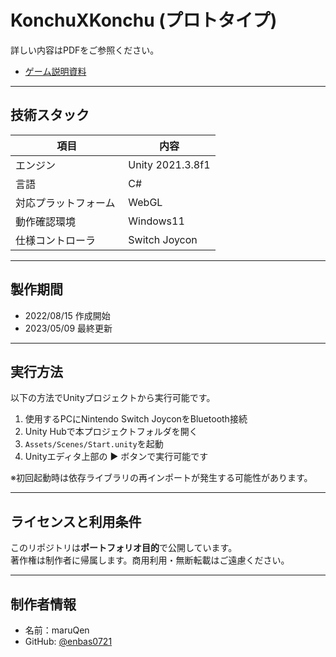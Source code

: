 # KonchuXKonchu (プロトタイプ)

詳しい内容はPDFをご参照ください。

- [ゲーム説明資料](docs/KonchuXKonchu.pdf)

---

## 技術スタック

| 項目                  | 内容                                |
|----------------------|-------------------------------------|
| エンジン             | Unity 2021.3.8f1                    |
| 言語                 | C#                                  |
| 対応プラットフォーム | WebGL                                  |
| 動作確認環境  　　　　| Windows11                             |
| 仕様コントローラ  　　| Switch Joycon                         |

---

## 製作期間
- 2022/08/15  作成開始
- 2023/05/09  最終更新

---

## 実行方法

以下の方法でUnityプロジェクトから実行可能です。
1. 使用するPCにNintendo Switch JoyconをBluetooth接続
1. Unity Hubで本プロジェクトフォルダを開く  
2. `Assets/Scenes/Start.unity`を起動  
3. Unityエディタ上部の ▶ ボタンで実行可能です

※初回起動時は依存ライブラリの再インポートが発生する可能性があります。

---

## ライセンスと利用条件

このリポジトリは**ポートフォリオ目的**で公開しています。  
著作権は制作者に帰属します。商用利用・無断転載はご遠慮ください。

---

## 制作者情報

- 名前：maruQen
- GitHub: [@enbas0721](https://github.com/enbas0721)

